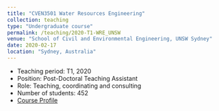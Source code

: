 ```yaml
---
title: "CVEN3501 Water Resources Engineering"
collection: teaching
type: "Undergraduate course"
permalink: /teaching/2020-T1-WRE_UNSW
venue: "School of Civil and Environmental Engineering, UNSW Sydney"
date: 2020-02-17
location: "Sydney, Australia"
---
```

* Teaching period: T1, 2020
* Position: Post-Doctoral Teaching Assistant 
* Role: Teaching, coordinating and consulting
* Number of students: 452
* [Course Profile](https://vm.civeng.unsw.edu.au/courseprofiles/2020/2020-T1_CVEN3501x7667.pdf)

